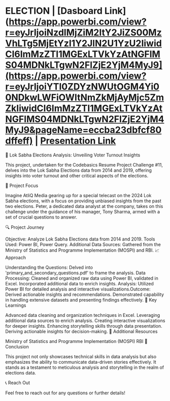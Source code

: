 # ELECTION | [Dasboard Link](https://app.powerbi.com/view?r=eyJrIjoiNzdlMjZiM2ItY2JiZS00MzVhLTg5MjEtYzI1Y2JlN2U1YzU2IiwidCI6ImMzZTI1MGExLTVkYzAtNGFlMS04MDNkLTgwN2FlZjE2YjM4MyJ9](https://app.powerbi.com/view?r=eyJrIjoiYTI0ZDYzNWUtOGM4Yi00NDkwLWFiOWItNmZkMjAyMjc5ZmZkIiwidCI6ImMzZTI1MGExLTVkYzAtNGFlMS04MDNkLTgwN2FlZjE2YjM4MyJ9&pageName=eccba23dbfcf80dffeff) | [Presentation Link](https://github.com/Basakrana/Good-Cab/blob/main/good%20cab.pdf)


🚀 Lok Sabha Elections Analysis: Unveiling Voter Turnout Insights

This project, undertaken for the Codebasics Resume Project Challenge #11, delves into the Lok Sabha Elections data from 2014 and 2019, offering insights into voter turnout and other critical aspects of the elections.

🎯 Project Focus

Imagine AtliQ Media gearing up for a special telecast on the 2024 Lok Sabha elections, with a focus on providing unbiased insights from the past two elections. Peter, a dedicated data analyst at the company, takes on this challenge under the guidance of his manager, Tony Sharma, armed with a set of crucial questions to answer.

🔍 Project Journey

Objective: Analyze Lok Sabha Elections data from 2014 and 2019. Tools Used: Power BI, Power Query. Additional Data Sources: Gathered from the Ministry of Statistics and Programme Implementation (MOSPI) and RBI. 📈 Approach

Understanding the Questions: Delved into 'primary_and_secondary_questions.pdf' to frame the analysis. Data Processing: Cleaned and organized raw data using Power BI, validated in Excel. Incorporated additional data to enrich insights. Analysis: Utilized Power BI for detailed analysis and interactive visualizations.Outcome: Derived actionable insights and recommendations. Demonstrated capability in handling extensive datasets and presenting findings effectively. 🧠 Key Learnings

Advanced data cleaning and organization techniques in Excel. Leveraging additional data sources to enrich analysis. Creating interactive visualizations for deeper insights. Enhancing storytelling skills through data presentation. Deriving actionable insights for decision-making. 🔗 Additional Resources

Ministry of Statistics and Programme Implementation (MOSPI) RBI 🔑 Conclusion

This project not only showcases technical skills in data analysis but also emphasizes the ability to communicate data-driven stories effectively. It stands as a testament to meticulous analysis and storytelling in the realm of elections data.

📞 Reach Out

Feel free to reach out for any questions or further details!
